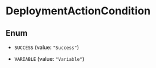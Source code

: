 

# DeploymentActionCondition

## Enum


* `SUCCESS` (value: `"Success"`)

* `VARIABLE` (value: `"Variable"`)



